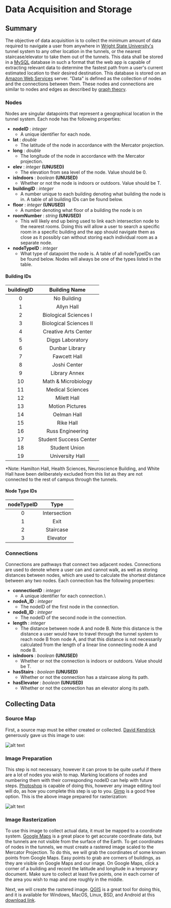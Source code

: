 # Data Acquisition and Storage

## Summary
The objective of data acquisition is to collect the minimum amount of data required to navigate a user from anywhere in [Wright State University's](https://www.wright.edu/) tunnel system to any other location in the tunnels, or the nearest staircase/elevator to take them out of the tunnels. This data shall be stored in a [MySQL](https://www.mysql.com/) database in such a format that the web app is capable of extracting relevant data to determine the fastest path from a user's current estimated location to their desired destination. This database is stored on an [Amazon Web Services](https://aws.amazon.com/) server. "Data" is defined as the collection of nodes and the connections between them. These nodes and connections are similar to nodes and edges as described by [graph theory](https://en.wikipedia.org/wiki/Graph_theory).

### Nodes
Nodes are singular datapoints that represent a geographical location in the tunnel system. Each node has the following properties:

* **nodeID** : *integer*
  * A unique identifier for each node.
* **lat** : *double*
  * The latitude of the node in accordance with the Mercator projection.
* **long** : *double*
  * The longitude of the node in accordance with the Mercator projection.
* **elev** : *integer* **(UNUSED)**
  * The elevation from sea level of the node. Value should be 0.
* **isIndoors** : *boolean* **(UNUSED)**
  * Whether or not the node is indoors or outdoors. Value should be T.
* **buildingID** : *integer*
  * A number unique to each building denoting what building the node is in. A table of all building IDs can be found below.
* **floor** : *integer* **(UNUSED)**
  * A number denoting what floor of a building the node is on
* **roomNumber** : *string* **(UNUSED)**
  * This will likely end up being used to link each intersection node to the nearest rooms. Doing this will allow a user to search a specific room in a specific building and the app should navigate them as close as it possibly can without storing each individual room as a separate node.
* **nodeTypeID** : *integer*
  * What type of datapoint the node is. A table of all nodeTypeIDs can be found below. Nodes will always be one of the types listed in the table.

#### Building IDs
| buildingID | Building Name |
|:----------:|:-------------:|
|0           |No Building|
|1           |Allyn Hall|
|2           |Biological Sciences I|
|3           |Biological Sciences II|
|4           |Creative Arts Center|
|5           |Diggs Laboratory|
|6           |Dunbar Library|
|7           |Fawcett Hall|
|8           |Joshi Center|
|9           |Library Annex|
|10          |Math & Microbiology|
|11          |Medical Sciences|
|12          |Milett Hall|
|13          |Motion Pictures|
|14          |Oelman Hall|
|15          |Rike Hall|
|16          |Russ Engineering|
|17          |Student Success Center|
|18          |Student Union|
|19          |University Hall|

\*Note: Hamilton Hall, Health Sciences, Neuroscience Building, and White Hall have been deliberately excluded from this list as they are not connected to the rest of campus through the tunnels.

#### Node Type IDs
|nodeTypeID| Type |
|:--------:|:----:|
|0         |Intersection|
|1         |Exit|
|2         |Staircase|
|3         |Elevator|

### Connections
Connections are pathways that connect two adjacent nodes. Connections are used to denote where a user can and cannot walk, as well as storing distances between nodes, which are used to calculate the shortest distance between any two nodes. Each connection has the following properties:

* **connectionID** : *integer*
  * A unique identifier for each connection.\
* **nodeA_ID** : *integer*
  * The nodeID of the first node in the connection.
* **nodeB_ID** : *integer*
  * The nodeID of the second node in the connection.
* **length** : *integer*
  * The distance between node A and node B. Note this distance is the distance a user would have to travel through the tunnel system to reach node B from node A, and that this distance is not necessarily calculated from the length of a linear line connecting node A and node B.
* **isIndoors** : *boolean* **(UNUSED)**
  * Whether or not the connection is indoors or outdoors. Value should be T.
* **hasStairs** : *boolean* **(UNUSED)**
  * Whether or not the connection has a staircase along its path.
* **hasElevator** : *boolean* **(UNUSED)**
  * Whether or not the connection has an elevator along its path.

## Collecting Data

### Source Map
First, a source map must be either created or collected. [David Kendrick](https://people.wright.edu/david.kendrick) generously gave us this image to use:

![alt text](https://github.com/RLey/wsu-tunnel-app/blob/Development/WSU_Floorplans/README/WSU_Campus_Tunnel_Map.png "Map of the tunnel system")

### Image Preparation
This step is not necessary, however it can prove to be quite useful if there are a lot of nodes you wish to map. Marking locations of nodes and numbering them with their corresponding nodeID can help with future steps. [Photoshop](https://www.adobe.com/products/photoshop.html) is capable of doing this, however any image editing tool will do, as how you complete this step is up to you. [Gimp](https://www.gimp.org/) is a good free option. This is the above image prepared for rasterization:

![alt text](https://github.com/RLey/wsu-tunnel-app/blob/Development/WSU_Floorplans/README/WSU_Campus_Tunnel_Map_Nodes_Drawn.png "Image with nodes marked and labeled")

### Image Rasterization

To use this image to collect actual data, it must be mapped to a coordinate system. [Google Maps](https://www.google.com/maps/place/Wright+State+University/@39.7846157,-84.0605168,17z/data=!3m1!4b1!4m5!3m4!1s0x88409cf05f334387:0x4a08e9031987088!8m2!3d39.7846157!4d-84.0583281) is a great place to get accurate coordinate data, but the tunnels are not visible from the surface of the Earth. To get coordinates of nodes in the tunnels, we must create a rastered image scaled to the Mercator Projection. To do this, we will grab the coordinates of some known points from Google Maps. Easy points to grab are corners of buildings, as they are visible on Google Maps and our image. On Google Maps, click a corner of a building and record the latitude and longitude in a temporary document. Make sure to collect at least five points, one in each corner of the area you wish to map and one roughly in the middle.

Next, we will create the rastered image. [QGIS](https://www.qgis.org/en/site/) is a great tool for doing this, and it is available for Windows, MacOS, Linux, BSD, and Android at this [download link](https://www.qgis.org/en/site/forusers/download.html).
